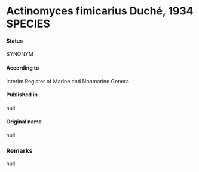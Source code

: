 # Actinomyces fimicarius Duché, 1934 SPECIES

#### Status
SYNONYM

#### According to
Interim Register of Marine and Nonmarine Genera

#### Published in
null

#### Original name
null

### Remarks
null